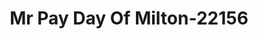 ---
f_zip-code: 40045
f_state-code: KY
title: Mr Pay Day Of Milton-22156
f_phone: 502-268-0096
f_city-only: Milton
f_address: 12911 Highway 421 North Milton
f_location-unique-id: '22156'
slug: mr-pay-day-of-milton-22156
updated-on: '2024-05-30T13:46:58.046Z'
created-on: '2024-05-30T13:36:59.803Z'
published-on: '2024-05-30T13:54:32.469Z'
f_city-state: cms/city/milton-ky.md
f_company: cms/company/mr-pay-day-of-milton.md
f_state: cms/state/kentucky.md
layout: '[payday-loan].html'
tags: payday-loan
---